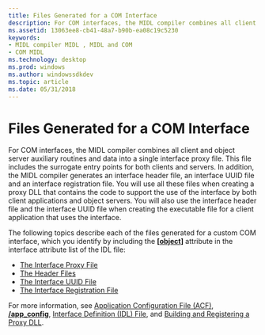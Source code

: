 ```yaml
---
title: Files Generated for a COM Interface
description: For COM interfaces, the MIDL compiler combines all client and object server auxiliary routines and data into a single interface proxy file.
ms.assetid: 13063ee8-cb41-48a7-b90b-ea08c19c5230
keywords:
- MIDL compiler MIDL , MIDL and COM
- COM MIDL
ms.technology: desktop
ms.prod: windows
ms.author: windowssdkdev
ms.topic: article
ms.date: 05/31/2018
---
```


# Files Generated for a COM Interface

For COM interfaces, the MIDL compiler combines all client and object server auxiliary routines and data into a single interface proxy file. This file includes the surrogate entry points for both clients and servers. In addition, the MIDL compiler generates an interface header file, an interface UUID file and an interface registration file. You will use all these files when creating a proxy DLL that contains the code to support the use of the interface by both client applications and object servers. You will also use the interface header file and the interface UUID file when creating the executable file for a client application that uses the interface.

The following topics describe each of the files generated for a custom COM interface, which you identify by including the **\[**[**object**](object.md)**\]** attribute in the interface attribute list of the IDL file:

-   [The Interface Proxy File](the-interface-proxy-file.md)
-   [The Header Files](the-header-files.md)
-   [The Interface UUID File](the-interface-uuid-file.md)
-   [The Interface Registration File](the-interface-registration-file.md)

For more information, see [Application Configuration File (ACF)](application-configuration-file-acf-.md), [**/app\_config**](-app-config.md), [Interface Definition (IDL) File](interface-definition-idl-file.md), and [Building and Registering a Proxy DLL](939e6eed-2a2d-4d90-8fbb-c07142e7ba70).

 

 




